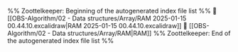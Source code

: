 %% Zoottelkeeper: Beginning of the autogenerated index file list  %%
📄 [[OBS-Algorithm/02 - Data structures/Array/RAM 2025-01-15 00.44.10.excalidraw|RAM 2025-01-15 00.44.10.excalidraw]]
📄 [[OBS-Algorithm/02 - Data structures/Array/RAM|RAM]]
%% Zoottelkeeper: End of the autogenerated index file list  %%
